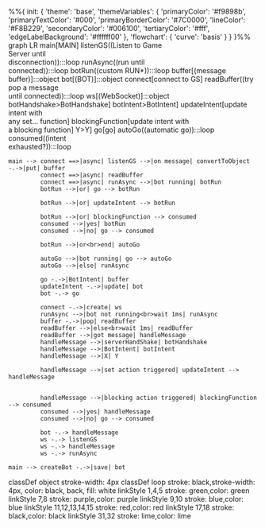 %%{
  init: {
    'theme': 'base',
    'themeVariables': {
      'primaryColor': '#f9898b',
      'primaryTextColor': '#000',
      'primaryBorderColor': '#7C0000',
      'lineColor': '#F8B229',
      'secondaryColor': '#006100',
      'tertiaryColor': '#fff',
      'edgeLabelBackground': '#ffffff00'
    },
    'flowchart': { 'curve': 'basis' }
  }
}%%
graph LR
    main[MAIN]
    listenGS((Listen to Game<br>Server until<br>disconnection)):::loop
    runAsync((run until<br>connected)):::loop
    botRun((custom RUN*)):::loop
    buffer[(message<br>buffer)]:::object
    bot[(BOT)]:::object
    connect[connect to GS]
    readBuffer((try pop a message<br>until connected)):::loop
    ws[(WebSocket)]:::object
    botHandshake>BotHandshake]
    botIntent>BotIntent]
    updateIntent[update intent with<br>any set... function]
    blockingFunction[update intent with<br>a blocking function]
    Y>Y]
    go[go]
    autoGo((automatic go)):::loop
    consumed((intent<br>exhausted?)):::loop

    main --> connect ==>|async| listenGS -->|on message| convertToObject -.->|put| buffer
             connect ==>|async| readBuffer
             connect ==>|async| runAsync -->|bot running| botRun
             botRun -->|or| go --> botRun

             botRun -->|or| updateIntent --> botRun

             botRun -->|or| blockingFunction --> consumed
             consumed -->|yes| botRun
             consumed -->|no| go --> consumed

             botRun -->|or<br>end| autoGo

             autoGo -->|bot running| go --> autoGo
             autoGo -->|else| runAsync
             
             go -.->|BotIntent| buffer
             updateIntent -.->|update| bot
             bot -.-> go
             
             connect -.->|create| ws
             runAsync -->|bot not running<br>wait 1ms| runAsync 
             buffer -.->|pop| readBuffer
             readBuffer -->|else<br>wait 1ms| readBuffer
             readBuffer -->|got message| handleMessage
             handleMessage -->|serverHandShake| botHandshake
             handleMessage -->|BotIntent| botIntent
             handleMessage -->|X| Y
             
             handleMessage -->|set action triggered| updateIntent --> handleMessage
             
             
             handleMessage -->|blocking action triggered| blockingFunction --> consumed
             consumed -->|yes| handleMessage
             consumed -->|no| go --> consumed

             bot -.-> handleMessage
             ws -.-> listenGS
             ws -.-> handleMessage
             ws -.-> runAsync

    main --> createBot -.->|save| bot

classDef object stroke-width: 4px
classDef loop stroke: black,stroke-width: 4px, color: black, back, fill: white
linkStyle 1,4,5 stroke: green,color: green
linkStyle 7,8 stroke: purple,color: purple
linkStyle 9,10 stroke: blue,color: blue
linkStyle 11,12,13,14,15 stroke: red,color: red
linkStyle 17,18 stroke: black,color: black
linkStyle 31,32 stroke: lime,color: lime